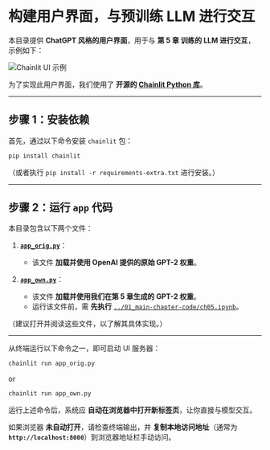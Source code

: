 # **构建用户界面，与预训练 LLM 进行交互**  

本目录提供 **ChatGPT 风格的用户界面**，用于与 **第 5 章 训练的 LLM 进行交互**，示例如下：  

![Chainlit UI 示例](https://sebastianraschka.com/images/LLMs-from-scratch-images/bonus/chainlit/chainlit-orig.webp)  

为了实现此用户界面，我们使用了 **开源的 [Chainlit Python 库](https://github.com/Chainlit/chainlit)**。  

---

## **步骤 1：安装依赖**  

首先，通过以下命令安装 `chainlit` 包：

```bash
pip install chainlit
```

（或者执行 `pip install -r requirements-extra.txt` 进行安装。）  

---

## **步骤 2：运行 `app` 代码**  

本目录包含以下两个文件：  

1. **[`app_orig.py`](app_orig.py)**：  
   - 该文件 **加载并使用 OpenAI 提供的原始 GPT-2 权重**。  

2. **[`app_own.py`](app_own.py)**：  
   - 该文件 **加载并使用我们在第 5 章生成的 GPT-2 权重**。  
   - 运行该文件前，需 **先执行** [`../01_main-chapter-code/ch05.ipynb`](../01_main-chapter-code/ch05.ipynb)。  

（建议打开并阅读这些文件，以了解其具体实现。）  

---

从终端运行以下命令之一，即可启动 UI 服务器：

```bash
chainlit run app_orig.py
```

or

```bash
chainlit run app_own.py
```

运行上述命令后，系统应 **自动在浏览器中打开新标签页**，让你直接与模型交互。  

如果浏览器 **未自动打开**，请检查终端输出，并 **复制本地访问地址**（通常为 **`http://localhost:8000`**）到浏览器地址栏手动访问。  